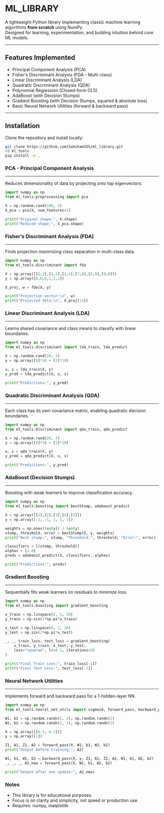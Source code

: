 # ML_LIBRARY

A lightweight Python library implementing classic machine learning algorithms **from scratch** using NumPy.  
Designed for learning, experimentation, and building intuition behind core ML models.

---

##  Features Implemented

- Principal Component Analysis (PCA)  
- Fisher’s Discriminant Analysis (FDA – Multi-class)  
- Linear Discriminant Analysis (LDA)  
- Quadratic Discriminant Analysis (QDA)  
- Polynomial Regression (Closed-form OLS)  
- AdaBoost (with Decision Stumps)  
- Gradient Boosting (with Decision Stumps, squared & absolute loss)  
- Basic Neural Network Utilities (forward & backward pass)  

---

##  Installation

Clone the repository and install locally:

```bash
git clone https://github.com/Saksham355/ml_library.git
cd ml_tools
pip install -e .
```

### PCA - Principal Component Analysis
-------------------------------------------
Reduces dimensionality of data by projecting onto top eigenvectors.

```python
import numpy as np
from ml_tools.preprocessing import pca

X = np.random.rand(100, 5)
X_pca = pca(X, num_features=2)

print("Original shape:", X.shape)
print("Reduced shape:", X_pca.shape)
```
### Fisher’s Discriminant Analysis (FDA)
-------------------------------------------
Finds projection maximizing class separation in multi-class data.

```python
import numpy as np
from ml_tools.discriminant import fda

X = np.array([[2,3],[3,3],[2,4],[7,8],[8,9],[9,8]])
y = np.array([0,0,0,1,1,1])

X_proj, w = fda(X, y)

print("Projection vector:\n", w)
print("Projected data:\n", X_proj[:5])
```
### Linear Discriminant Analysis (LDA)
-------------------------------------------
Learns shared covariance and class means to classify with linear boundaries.

```python
import numpy as np
from ml_tools.discriminant import lda_train, lda_predict

X = np.random.rand(20, 3)
y = np.array([0]*10 + [1]*10)

u, s = lda_train(X, y)
y_pred = lda_predict(X, u, s)

print("Predictions:", y_pred)
```
### Quadratic Discriminant Analysis (QDA)
-------------------------------------------
Each class has its own covariance matrix, enabling quadratic decision boundaries.

```python
import numpy as np
from ml_tools.discriminant import qda_train, qda_predict

X = np.random.rand(20, 3)
y = np.array([0]*10 + [1]*10)

u, s = qda_train(X, y)
y_pred = qda_predict(X, u, s)

print("Predictions:", y_pred)
```
### AdaBoost (Decision Stumps)
-------------------------------------------
Boosting with weak learners to improve classification accuracy.
```python
import numpy as np
from ml_tools.boosting import bestStump, adaboost_predict

X = np.array([[1],[2],[3],[4],[5]])
y = np.array([-1, -1, 1, 1, 1])

weights = np.ones(len(y)) / len(y)
stump, threshold, error = bestStump(X, y, weights)
print("Best stump:", stump, "Threshold:", threshold, "Error:", error)

classifiers = [(stump, threshold)]
alphas = [1.0]
preds = adaboost_predict(X, classifiers, alphas)

print("Predictions:", preds)
```
### Gradient Boosting
-------------------------------------------
Sequentially fits weak learners on residuals to minimize loss.
```python
import numpy as np
from ml_tools.boosting import gradient_boosting

x_train = np.linspace(0, 1, 50)
y_train = np.sin(2*np.pi*x_train)

x_test = np.linspace(0, 1, 20)
y_test = np.sin(2*np.pi*x_test)

_, _, train_loss, test_loss = gradient_boosting(
    x_train, y_train, x_test, y_test,
    loss="squared", lr=0.1, iterations=50
)

print("Final Train Loss:", train_loss[-1])
print("Final Test Loss:", test_loss[-1])
```
### Neural Network Utilities
-------------------------------------------
Implements forward and backward pass for a 1-hidden-layer NN.
```python
import numpy as np
from ml_tools.neural_net_utils import sigmoid, forward_pass, backward_pass

W1, b1 = np.random.randn(2, 2), np.random.randn(2)
W2, b2 = np.random.randn(2, 1), np.random.randn(1)

X = np.array([[0.5, 0.2]])
y = np.array([1])

Z1, A1, Z2, A2 = forward_pass(X, W1, b1, W2, b2)
print("Output before training:", A2)

W1, b1, W2, b2 = backward_pass(X, y, Z1, A1, Z2, A2, W1, b1, W2, b2)
_, _, _, A2_new = forward_pass(X, W1, b1, W2, b2)

print("Output after one update:", A2_new)
```
### Notes
- This library is for educational purposes.
- Focus is on clarity and simplicity, not speed or production use.
- Requires: numpy, matplotlib
